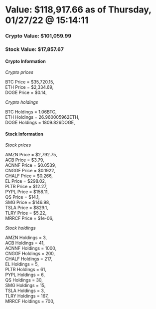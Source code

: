# Value: $118,917.66 as of Thursday, 01/27/22 @ 15:14:11 

### Crypto Value: $101,059.99

### Stock Value: $17,857.67

#### Crypto Information 
*Crypto prices* 

BTC Price = $35,720.15,  
ETH Price = $2,334.69,  
DOGE Price = $0.14,  


*Crypto holdings* 

BTC Holdings = 1.06BTC,  
ETH Holdings = 26.960005962ETH,  
DOGE Holdings = 1809.826DOGE,  


#### Stock Information 

*Stock prices* 

AMZN Price = $2,792.75,  
ACB Price = $3.79,  
ACNNF Price = $0.0539,  
CNGGF Price = $0.1922,  
CHALF Price = $0.266,  
EL Price = $298.02,  
PLTR Price = $12.27,  
PYPL Price = $158.11,  
QS Price = $14.1,  
SMG Price = $146.98,  
TSLA Price = $829.1,  
TLRY Price = $5.22,  
MRRCF Price = $1e-06,  


*Stock holdings* 

AMZN Holdings = 3,  
ACB Holdings = 41,  
ACNNF Holdings = 1000,  
CNGGF Holdings = 200,  
CHALF Holdings = 217,  
EL Holdings = 5,  
PLTR Holdings = 61,  
PYPL Holdings = 6,  
QS Holdings = 30,  
SMG Holdings = 15,  
TSLA Holdings = 3,  
TLRY Holdings = 167,  
MRRCF Holdings = 700,  


